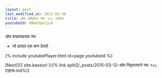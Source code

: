 ```yaml
---
layout: post
last_modified_at: 2021-03-30
title: ओम कथिताय नमः १०८ टाइम्स
youtubeId: 8Bmh5pm1jLA
---
```

 
 
 ओम बनहस्थाच्या नमः  
 
 -  जो हातात एक बाण ठेवतो 
 
  
 
  
 
 
 
 
 
 


{% include youtubePlayer.html id=page.youtubeId %}
 
[Next]({{ site.baseurl }}{% link  split2/_posts/2015-03-12-ओम निवृतात्माने नमः १०८ टाइम्स.md%})
 
